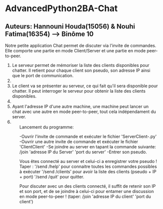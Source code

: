 # AdvancedPython2BA-Chat
## Auteurs: Hannouni Houda(15056) & Nouhi Fatima(16354) --> Binôme 10

Notre petite application Chat permet de discuter via l'invite de commandes.
Elle comporte une partie en mode Client/Server et une partie en mode peer-to-peer.
<ol> 
<li>Le serveur permet de mémoriser la liste des clients disponibles pour chatter. Il retient pour chaque client son pseudo, son adresse IP ainsi que le port de communication.<li>
<li>Le client va se présenter au serveur, ce qui fait qu'il sera disponible pour chatter. Il peut interroger le serveur pour obtenir la liste des clients disponibles.<li>
<li>Ayant l'adresse IP d'une autre machine, une machine peut lancer un chat avec une autre en mode peer-to-peer, tout cela indépendament du server.<li>
<ol>
Lancement du programme:

-Ouvrir l'invite de commande et exécuter le fichier 'ServerClient-.py'
-Ouvrir une autre invite de commande et exécuter le fichier 'ClientClient'
-Se joindre au server en tapant la commande suivante: /join 'adresse IP du Server' 'port du server'
-Entrer son pseudo.

Vous êtes connecté au server et celui-ci a enregistrer votre pseudo !
Taper :
'/send /help' pour connaitre toutes les commandes possibles à exécuter
'/send /clients' pour avoir la liste des clients (pseudo + IP + port)
'/send /quit' pour quitter.

Pour discuter avec un des clients connecté, il suffit de retenir son IP et son port, et de se joindre à celui-ci pour entamer une discussion en mode peer-to-peer !
(taper: /join 'adresse IP du client' 'port du client')
